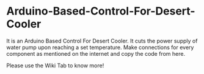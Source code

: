 # Arduino-Based-Control-For-Desert-Cooler
It is an Arduino Based Control For Desert Cooler. It cuts the power supply of water pump upon reaching a set temperature. Make connections for every component as mentioned on the internet and copy the code from here. 

Please use the Wiki Tab to know more!

